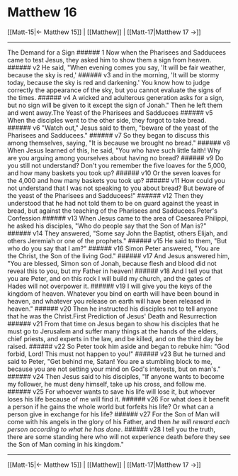 # Matthew 16

[[Matt-15|← Matthew 15]] | [[Matthew]] | [[Matt-17|Matthew 17 →]]
***

The Demand for a Sign ###### 1 Now when the Pharisees and Sadducees came to test Jesus, they asked him to show them a sign from heaven. ###### v2 He said, "When evening comes you say, 'It will be fair weather, because the sky is red,' ###### v3 and in the morning, 'It will be stormy today, because the sky is red and darkening.' You know how to judge correctly the appearance of the sky, but you cannot evaluate the signs of the times. ###### v4 A wicked and adulterous generation asks for a sign, but no sign will be given to it except the sign of Jonah." Then he left them and went away.The Yeast of the Pharisees and Sadducees ###### v5 When the disciples went to the other side, they forgot to take bread. ###### v6 "Watch out," Jesus said to them, "beware of the yeast of the Pharisees and Sadducees." ###### v7 So they began to discuss this among themselves, saying, "It is because we brought no bread." ###### v8 When Jesus learned of this, he said, "You who have such little faith! Why are you arguing among yourselves about having no bread? ###### v9 Do you still not understand? Don't you remember the five loaves for the 5,000, and how many baskets you took up? ###### v10 Or the seven loaves for the 4,000 and how many baskets you took up? ###### v11 How could you not understand that I was not speaking to you about bread? But beware of the yeast of the Pharisees and Sadducees!" ###### v12 Then they understood that he had not told them to be on guard against the yeast in bread, but against the teaching of the Pharisees and Sadducees.Peter's Confession ###### v13 When Jesus came to the area of Caesarea Philippi, he asked his disciples, "Who do people say that the Son of Man is?" ###### v14 They answered, "Some say John the Baptist, others Elijah, and others Jeremiah or one of the prophets." ###### v15 He said to them, "But who do you say that I am?" ###### v16 Simon Peter answered, "You are the Christ, the Son of the living God." ###### v17 And Jesus answered him, "You are blessed, Simon son of Jonah, because flesh and blood did not reveal this to you, but my Father in heaven! ###### v18 And I tell you that you are Peter, and on this rock I will build my church, and the gates of Hades will not overpower it. ###### v19 I will give you the keys of the kingdom of heaven. Whatever you bind on earth will have been bound in heaven, and whatever you release on earth will have been released in heaven." ###### v20 Then he instructed his disciples not to tell anyone that he was the Christ.First Prediction of Jesus' Death and Resurrection ###### v21 From that time on Jesus began to show his disciples that he must go to Jerusalem and suffer many things at the hands of the elders, chief priests, and experts in the law, and be killed, and on the third day be raised. ###### v22 So Peter took him aside and began to rebuke him: "God forbid, Lord! This must not happen to you!" ###### v23 But he turned and said to Peter, "Get behind me, Satan! You are a stumbling block to me, because you are not setting your mind on God's interests, but on man's." ###### v24 Then Jesus said to his disciples, "If anyone wants to become my follower, he must deny himself, take up his cross, and follow me. ###### v25 For whoever wants to save his life will lose it, but whoever loses his life because of me will find it. ###### v26 For what does it benefit a person if he gains the whole world but forfeits his life? Or what can a person give in exchange for his life? ###### v27 For the Son of Man will come with his angels in the glory of his Father, and then _he will reward each person according to what he has done_. ###### v28 I tell you the truth, there are some standing here who will not experience death before they see the Son of Man coming in his kingdom."

***
[[Matt-15|← Matthew 15]] | [[Matthew]] | [[Matt-17|Matthew 17 →]]
